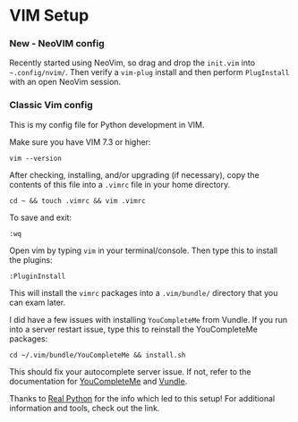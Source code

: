 # VIM Setup

### New - NeoVIM config

Recently started using NeoVim, so drag and drop the `init.vim` into `~.config/nvim/`. Then verify a `vim-plug` install and then perform `PlugInstall` with an open NeoVim session.

### Classic Vim config

This is my config file for Python development in VIM.

Make sure you have VIM 7.3 or higher:

`vim --version`

After checking, installing, and/or upgrading (if necessary), copy the contents of this file into a `.vimrc` file in your home directory.

`cd ~ && touch .vimrc && vim .vimrc`

To save and exit:

`:wq`

Open vim by typing `vim` in your terminal/console. Then type this to install the plugins: 

`:PluginInstall`

This will install the `vimrc` packages into a `.vim/bundle/` directory that you can exam later.

I did have a few issues with installing `YouCompleteMe` from Vundle. If you run into a server restart issue, type this to reinstall the YouCompleteMe packages:

`cd ~/.vim/bundle/YouCompleteMe && install.sh`

This should fix your autocomplete server issue. If not, refer to the documentation for [YouCompleteMe](https://github.com/Valloric/YouCompleteMe) and [Vundle](https://github.com/VundleVim/Vundle.vim). 

Thanks to [Real Python](https://realpython.com/vim-and-python-a-match-made-in-heaven/) for the info which led to this setup! For additional information and tools, check out the link.

